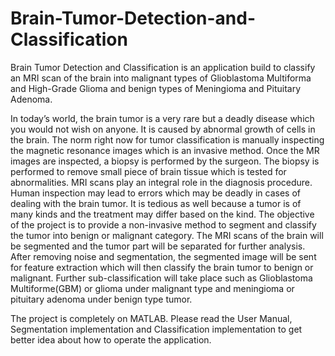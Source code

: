 # Brain-Tumor-Detection-and-Classification
Brain Tumor Detection and Classification is an application build to classify an MRI scan of the brain into malignant types of Glioblastoma Multiforma and High-Grade Glioma and benign types of Meningioma and Pituitary Adenoma.

In today’s world, the brain tumor is a very rare but a deadly disease which you would
not wish on anyone. It is caused by abnormal growth of cells in the brain. The norm
right now for tumor classification is manually inspecting the magnetic resonance images
which is an invasive method. Once the MR images are inspected, a biopsy is performed
by the surgeon. The biopsy is performed to remove small piece of brain tissue which
is tested for abnormalities. MRI scans play an integral role in the diagnosis procedure.
Human inspection may lead to errors which may be deadly in cases of dealing with the
brain tumor. It is tedious as well because a tumor is of many kinds and the treatment
may differ based on the kind. The objective of the project is to provide a non-invasive
method to segment and classify the tumor into benign or malignant category. The MRI
scans of the brain will be segmented and the tumor part will be separated for further
analysis. After removing noise and segmentation, the segmented image will be sent
for feature extraction which will then classify the brain tumor to benign or malignant.
Further sub-classification will take place such as Glioblastoma Multiforme(GBM) or
glioma under malignant type and meningioma or pituitary adenoma under benign type
tumor.

The project is completely on MATLAB. 
Please read the User Manual, Segmentation implementation and Classification implementation to get better idea about how to operate the application.
